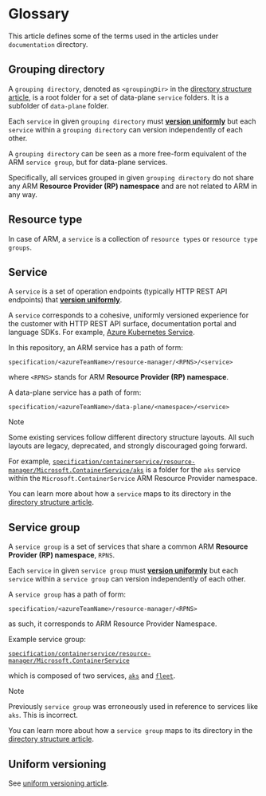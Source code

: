 # Glossary

This article defines some of the terms used in the articles under `documentation` directory.

## Grouping directory

A `grouping directory`, denoted as `<groupingDir>` in the [directory structure article], is a root folder for
a set of data-plane `service` folders. It is a subfolder of `data-plane` folder.

Each `service` in given `grouping directory` must [**version uniformly**][uniform versioning article] but each `service`
within a `grouping directory` can version independently of each other.

A `grouping directory` can be seen as a more free-form equivalent of the ARM `service group`, but for data-plane services.

Specifically, all services grouped in given `grouping directory` do not share any ARM **Resource Provider (RP) namespace**
and are not related to ARM in any way.

## Resource type

In case of ARM, a `service` is a collection of `resource types` or `resource type groups`.

## Service

A `service` is a set of operation endpoints (typically HTTP REST API endpoints)
that [**version uniformly**][uniform versioning article].

A `service` corresponds to a cohesive, uniformly versioned experience for the customer with HTTP REST API surface,
documentation portal and language SDKs. For example, [Azure Kubernetes Service].

In this repository, an ARM service has a path of form:

`specification/<azureTeamName>/resource-manager/<RPNS>/<service>`

where `<RPNS>` stands for ARM **Resource Provider (RP) namespace**.

A data-plane service has a path of form:

`specification/<azureTeamName>/data-plane/<namespace>/<service>`

> [!NOTE]
> Some existing services follow different directory structure layouts.
> All such layouts are legacy, deprecated, and strongly discouraged going forward.

For example, [`specification/containerservice/resource-manager/Microsoft.ContainerService/aks`]
is a folder for the `aks` service within the `Microsoft.ContainerService` ARM Resource Provider namespace.

You can learn more about how a `service` maps to its directory in the [directory structure article].

## Service group

A `service group` is a set of services that share a common ARM **Resource Provider (RP) namespace**, `RPNS`.

Each `service` in given `service group` must [**version uniformly**][uniform versioning article] but each `service`
within a `service group` can version independently of each other.

A `service group` has a path of form:

`specification/<azureTeamName>/resource-manager/<RPNS>`

as such, it corresponds to ARM Resource Provider Namespace.

Example service group:

[`specification/containerservice/resource-manager/Microsoft.ContainerService`]

which is composed of two services, [`aks`] and [`fleet`].

> [!NOTE]
> Previously `service group` was erroneously used in reference to services like `aks`. This is incorrect.

You can learn more about how a `service group` maps to its directory in the [directory structure article].

## Uniform versioning

See [uniform versioning article].

[`aks`]: https://github.com/Azure/azure-rest-api-specs/tree/main/specification/containerservice/resource-manager/Microsoft.ContainerService/aks
[`fleet`]: https://github.com/Azure/azure-rest-api-specs/tree/main/specification/containerservice/resource-manager/Microsoft.ContainerService/fleet
[`specification/containerservice/resource-manager/Microsoft.ContainerService/aks`]: https://github.com/Azure/azure-rest-api-specs/tree/main/specification/containerservice/resource-manager/Microsoft.ContainerService/aks
[`specification/containerservice/resource-manager/Microsoft.ContainerService`]: https://github.com/Azure/azure-rest-api-specs/tree/main/specification/containerservice/resource-manager/Microsoft.ContainerService
[Azure Kubernetes Service]: https://learn.microsoft.com/en-us/azure/aks/
[directory structure article]: ./directory-structure.md
[uniform versioning article]: ./uniform-versioning.md

